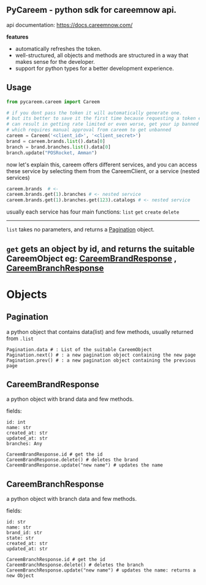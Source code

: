 ## PyCareem - python sdk for careemnow api.

api documentation: https://docs.careemnow.com/

**features**
-  automatically refreshes the token.
-  well-structured, all objects and methods are structured in a way that makes sense for the developer. 
-  support for python types for a better development experience.
## Usage

```python
from pycareem.careem import Careem

# if you dont pass the token it will automatically generate one.
# but its better to save it the first time because requesting a token everytime
# can result in getting rate limited or even worse, get your ip banned
# which requires manual approval from careem to get unbanned
careem = Careem('<client_id>', '<client_secret>')
brand = careem.brands.list().data[0]
branch = brand.branches.list().data[0]
branch.update("POSRocket, Amman")
```

now let's explain this, careem offers different services, and you can access these service by selecting them from the
CareemClient, or a service (nested services)

```python
careem.brands  # <-
careem.brands.get(1).branches # <- nested service
careem.brands.get(1).branches.get(123).catalogs # <- nested service
```

usually each service has four main functions: `list` `get` `create` `delete`

---
`list`  takes no parameters, and returns a [Pagination](#pagination) object.

`get`  gets an object by id, and returns the suitable CareemObject 
eg: [CareemBrandResponse](#CareemBrandResponse)
, [CareemBranchResponse](#CareemBranchResponse)
---
# Objects

## Pagination

a python object that contains data(list) and few methods, usually returned from `.list`

```
Pagination.data # : List of the suitable CareemObject
Pagination.next() # : a new pagination object containing the new page
Pagination.prev() # : a new pagination object containing the previous page
```

## CareemBrandResponse

a python object with brand data and few methods.

fields:

```
id: int
name: str
created_at: str
updated_at: str
branches: Any
```

```
CareemBrandResponse.id # get the id
CareemBrandResponse.delete() # deletes the brand
CareemBrandResponse.update("new name") # updates the name
```

## CareemBranchResponse

a python object with branch data and few methods.

fields:

```
id: str
name: str
brand_id: str
state: str
created_at: str
updated_at: str
```

```
CareemBranchResponse.id # get the id
CareemBranchResponse.delete() # deletes the branch
CareemBranchResponse.update("new name") # updates the name: returns a new Object
```